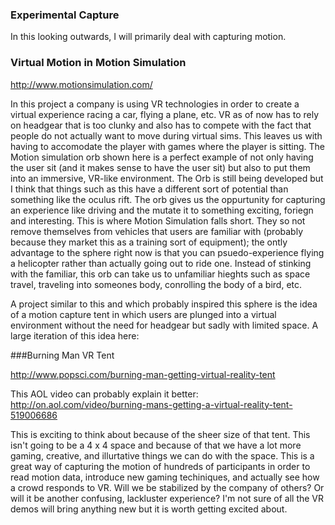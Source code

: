 ### Experimental Capture

In this looking outwards, I will primarily deal with capturing motion.

### Virtual Motion in Motion Simulation
http://www.motionsimulation.com/

In this project a company is using VR technologies in order to create a virtual experience racing a car, flying a plane, etc. VR as of now has to rely on headgear that is too clunky and also has to compete with the fact that people do not actually want to move during virtual sims. This leaves us with having to accomodate the player with games where the player is sitting. The Motion simulation orb shown here is a perfect example of not only having the user sit (and it makes sense to have the user sit) but also to put them into an immersive, VR-like environment. 
The Orb is still being developed but I think that things such as this have a different sort of potential than something like the oculus rift. The orb gives us the oppurtunity for capturing an experience like driving and the mutate it to something exciting, foriegn and interesting. This is where Motion Simulation falls short. They so not remove themselves from vehicles that users are familiar with (probably because they market this as a training sort of equipment); the ontly advantage to the sphere right now is that you can psuedo-experience flying a helicopter rather than actually going out to ride one. Instead of stinking with the familiar, this orb can take us to unfamiliar hieghts such as space travel, traveling into someones body, conrolling the body of a bird, etc.

A project similar to this and which probably inspired this sphere is the idea of a motion capture tent in which users are plunged into a virtual environment without the need for headgear but sadly with limited space. 
A large iteration of this idea here:

###Burning Man VR Tent

http://www.popsci.com/burning-man-getting-virtual-reality-tent

This AOL video can probably explain it better:
http://on.aol.com/video/burning-mans-getting-a-virtual-reality-tent-519006686

This is exciting to think about because of the sheer size of that tent. This isn't going to be a 4 x 4 space and because of that we have a lot more gaming, creative, and illurtative things we can do with the space. 
This is a great way of capturing the motion of hundreds of participants in order to read motion data, introduce new gaming techiniques, and actually see how a crowd responds to VR. Will we be stabilized by the company of others? Or will it be another confusing, lackluster experience? I'm not sure of all the VR demos will bring anything new but it is worth getting excited about.

